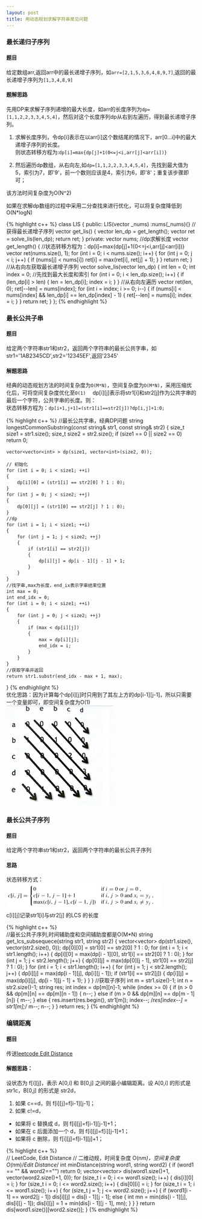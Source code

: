 ```yaml
---
layout: post
title: 用动态规划求解字符串常见问题
---
```

### 最长递归子序列  

#### 题目  
给定数组arr,返回arr中的最长递增子序列，如`arr=[2,1,5,3,6,4,8,9,7]`,返回的最长递增子序列为`[1,3,4,8,9]`  

#### 题解思路  
先用DP来求解子序列递增的最大长度，如arr的长度序列为`dp=[1,1,2,2,3,3,4,5,4]`，然后对这个长度序列dp从右到左遍历，得到最长递增子序列。  

1. 求解长度序列，令dp[i]表示在以arr[i]这个数结尾的情况下，arr[0...i]中的最大递增子序列的长度。  
则状态转移方程为:`dp[i]=max{dp[j]+1(0<=j<i,arr[j]<arr[i])}`  

2. 然后遍历dp数组，从右向左,如`dp=[1,1,2,2,3,3,4,5,4]`，先找到最大值为5，索引为7，即'9'，前一个数则应该是4，索引为6，即'8'；重复该步骤即可；  

该方法时间复杂度为O(N^2)  

如果在求解dp数组的过程中采用二分查找来进行优化，可以将复杂度降低到O(N*logN)  

{% highlight c++ %}
class LIS
    {
    public:
        LIS(vector<int> _nums) :nums(_nums){}
        //获得最长递增子序列
        vector<int> get_lis()
        {
            vector<int> len_dp = get_length();
            vector<int> ret = solve_lis(len_dp);
            return ret;
        }
    private:
        vector<int> nums;
        //dp求解长度
        vector<int> get_length()
        {
            //状态转移方程为：dp[i]=max{dp[j]+1(0<=j<i,arr[j]<arr[i])}
            vector<int> ret(nums.size(), 1);
            for (int i = 0; i < nums.size(); i++)
            {
                for (int j = 0; j < i; j++)
                {
                    if (nums[j] < nums[i])
                        ret[i] = max(ret[i], ret[j] + 1);
                }
            }
            return ret;
        }
        //从右向左获取最长递增子序列
        vector<int> solve_lis(vector<int> len_dp)
        {
            int len = 0;
            int index = 0;
            //先找到最大长度和索引
            for (int i = 0; i < len_dp.size(); i++)
            {
                if (len_dp[i] > len)
                {
                    len = len_dp[i];
                    index = i;
                }
            }
            //从右向左遍历
            vector<int> ret(len, 0);
            ret[--len] = nums[index];
            for (int i = index; i >= 0; i--)
            {
                if (nums[i] < nums[index] && len_dp[i] == len_dp[index] - 1)
                {
                    ret[--len] = nums[i];
                    index = i;
                }
            }
            return ret;
        }
    };
{% endhighlight %}

### 最长公共子串  

#### 题目  

给定两个字符串str1和str2，返回两个字符串的最长公共字串，如str1='1AB2345CD',str2='12345EF',返回'2345'  

#### 解题思路  

经典的动态规划方法的时间复杂度为`O(M*N)`，空间复杂度为`O(M*N)`，采用压缩优化后，可将空间复杂度优化至`O(1)  `
dp[i][j]表示将str1[i]和str2[j]作为公共字串的最后一个字符，公共字串的长度。则：  
状态转移方程为：`dp[i+1,j+1]=(str1[i]==str2[j])?dp[i,j]+1:0;`

{% highlight c++ %}
//最长公共字串，经典DP问题
string longestCommonSubstring(const string& str1, const string& str2)
{
    size_t size1 = str1.size();
    size_t size2 = str2.size();
    if (size1 == 0 || size2 == 0) return 0;

    vector<vector<int> > dp(size1, vector<int>(size2, 0));

    // 初始化
    for (int i = 0; i < size1; ++i)
    {
        dp[i][0] = (str1[i] == str2[0] ? 1 : 0);
    }
    for (int j = 0; j < size2; ++j)
    {
        dp[0][j] = (str1[0] == str2[j] ? 1 : 0);
    }
    //dp
    for (int i = 1; i < size1; ++i)
    {
        for (int j = 1; j < size2; ++j)
        {
            if (str1[i] == str2[j])
            {
                dp[i][j] = dp[i - 1][j - 1] + 1;
            }
        }
    }
    //找字串,max为长度，end_ix表示字串结束位置
    int max = 0;
    int end_idx = 0;
    for (int i = 0; i < size1; ++i)
    {
        for (int j = 0; j < size2; ++j)
        {
            if (max < dp[i][j])
            {
                max = dp[i][j];
                end_idx = i;
            }
        }
    }
    //获取字串并返回
    return str1.substr(end_idx - max + 1, max);
}
{% endhighlight %}  
优化思路：因为计算每个dp[i][j]时只用到了其左上方的dp[i-1][j-1]，所以只需要一个变量即可，即空间复杂度为O(1)    
![Alt text](../images/lcs_substring.png)  

### 最长公共子序列  

#### 题目  
给定两个字符串str1和str2，返回两个字符串的最长公共子序列  

#### 思路  
状态转移方式：  
![Alt text](../images/lcs_sequence.png)  
c[i][j]记录str1[i]与str2[j] 的LCS 的长度  

{% highlight c++ %}  
//最长公共子序列,时间辅助度和空间辅助度都是O(M*N)
string get_lcs_subsequece(string str1, string str2)
{
    vector<vector<int>> dp(str1.size(), vector<int>(str2.size(), 0));
    dp[0][0] = str1[0] == str2[0] ? 1 : 0;
    for (int i = 1; i < str1.length(); i++)
    {
        dp[i][0] = max(dp[i - 1][0], str1[i] == str2[0] ? 1 : 0);
    }
    for (int j = 1; j < str2.length(); j++)
    {
        dp[0][j] = max(dp[0][j - 1], str1[0] == str2[j] ? 1 : 0);
    }
    for (int i = 1; i < str1.length(); i++)
    {
        for (int j = 1; j < str2.length(); j++)
        {
            dp[i][j] = max(dp[i - 1][j], dp[i][j - 1]);
            if (str1[i] == str2[j])
            {
                dp[i][j] = max(dp[i][j], dp[i - 1][j - 1] + 1);
            }
        }
    }
    //获取子序列
    int m = str1.size()-1;
    int n = str2.size()-1;
    string res;
    int index = dp[m][n]-1;
    while (index >= 0)
    {
        if (n > 0 && dp[m][n] == dp[m][n - 1])
        {
            n--;
        }
        else if (m > 0 && dp[m][n] == dp[m - 1][n])
        {
            m--;
        }
        else
        {
            res.insert(res.begin(), str1[m]);
            index--;
            /*res[index--] = str1[m];*/
            m--;
            n--;
        }
    }
    return res;
}
{% endhighlight %}  

### 编辑距离  

#### 题目  

传送[leetcode Edit Distance](https://leetcode.com/problems/edit-distance/)  

#### 解题思路：  
设状态为 f[i][j]，表示 A[0,i] 和 B[0,j] 之间的最小编辑距离。设 A[0,i] 的形式是 str1c，B[0,j] 的形式是 str2d，  
1. 如果 c==d，则 f[i][j]=f[i-1][j-1]；  
2. 如果 c!=d，  

- 如果将 c 替换成 d，则 f[i][j]=f[i-1][j-1]+1；
- 如果在 c 后面添加一个 d，则 f[i][j]=f[i][j-1]+1；
- 如果将 c 删除，则 f[i][j]=f[i-1][j]+1；  

{% highlight c++ %}  
// LeetCode, Edit Distance
// 二维动规，时间复杂度 O(n*m)，空间复杂度 O(n*m)/*Edit Distance*/
int minDistance(string word1, string word2)
{
    if (word1 == "" && word2=="") return 0;
    vector<vector<int>> dis(word1.size()+1, vector<int>(word2.size()+1, 0));
    for (size_t i = 0; i <= word1.size(); i++)
    {
        dis[i][0] = i;
    }
    for (size_t i = 0; i <= word2.size(); i++)
    {
        dis[0][i] = i;
    }
    for (size_t i = 1; i <= word1.size(); i++)
    {
        for (size_t j = 1; j <= word2.size(); j++)
        {
            if (word1[i - 1] == word2[j - 1])
                dis[i][j] = dis[i - 1][j - 1];
            else
            {
                int mn = min(dis[i - 1][j], dis[i][j - 1]);
                dis[i][j] = 1 + min(dis[i - 1][j - 1], mn);
            }
        }
    }
    return dis[word1.size()][word2.size()];
}
{% endhighlight %}